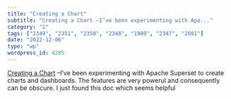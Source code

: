 ```yaml
---
title: "Creating a Chart"
subtitle: "Creating a Chart –I’ve been experimenting with Apa..."
category: "1"
tags: ["2349", "2351", "2350", "2348", "1908", "2347", "2081"]
date: "2022-12-06"
type: "wp"
wordpress_id: 4285
---
```

[ Creating a Chart]( https://docs.preset.io/docs/creating-a-chart) –I’ve been experimenting with Apache Superset to create charts and dashboards. The features are very powerul and consequently can be obscure. I just found this doc which seems helpful